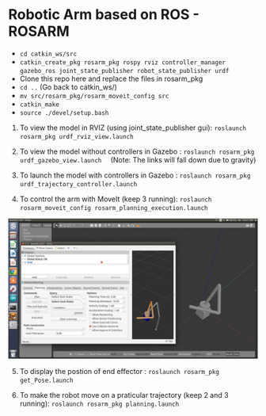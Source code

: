 # Robotic Arm based on ROS - ROSARM

- `cd catkin_ws/src`
- `catkin_create_pkg rosarm_pkg rospy rviz controller_manager gazebo_ros joint_state_publisher robot_state_publisher urdf`
-  Clone this repo here and replace the files in rosarm_pkg
- `cd ..` (Go back to catkin_ws/)
- `mv src/rosarm_pkg/rosarm_moveit_config src`
- `catkin_make`
- `source ./devel/setup.bash`


1. To view the model in RVIZ (using joint_state_publisher gui): `roslaunch rosarm_pkg urdf_rviz_view.launch`

2. To view the model without controllers in Gazebo : `roslaunch rosarm_pkg urdf_gazebo_view.launch  ` 
   (Note: The links will fall down due to gravity)

3. To launch the model with controllers in Gazebo : `roslaunch rosarm_pkg urdf_trajectory_controller.launch `


4. To control the arm with MoveIt (keep 3 running): `roslaunch rosarm_moveit_config rosarm_planning_execution.launch` 

![](Screenshot%20from%202019-02-02%2022-07-05.png)

5. To display the postion of end effector : `roslaunch rosarm_pkg get_Pose.launch `

6. To make the robot move on a praticular trajectory (keep 2 and 3 running): `roslaunch rosarm_pkg planning.launch `
